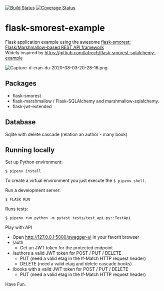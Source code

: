 [![Build Status](https://travis-ci.com/picsouds/flask-smorest-example-bookmanager.svg?branch=master)](https://travis-ci.com/picsouds/flask-smorest-example-bookmanager)
[![Coverage Status](https://coveralls.io/repos/github/picsouds/flask-smorest-example-bookmanager/badge.svg)](https://coveralls.io/github/picsouds/flask-smorest-example-bookmanager)

# flask-smorest-example

Flask application example using the awesome [flask-smorest: Flask/Marshmallow-based REST API framework](https://flask-smorest.readthedocs.io/en/latest/)    
Widely inspired by https://github.com/lafrech/flask-smorest-sqlalchemy-example

![Capture-d-cran-du-2020-08-03-20-28-16.png](https://i.postimg.cc/nrH1SHZP/Capture-d-cran-du-2020-08-03-20-28-16.png)

## Packages

* flask-smorest 
* flask-marshmallow / Flask-SQLAlchemy and marshmallow-sqlalchemy.
* flask-jwt-extended 

## Database

Sqlite with delete cascade (relation an author - many book)

## Running locally

Set up Python environment:

```shell
$ pipenv install
```

To create a virtual environment you just execute the `$ pipenv shell`.

Run a development server:

```shell
$ FLASK RUN
```

Runs tests:

```shell
$ pipenv run python -m pytest tests/test_api.py::TestApi
```

Play with API

* Open http://127.0.0.1:5000/swagger-ui in your favorit browser
* /auth 
   * Get un JWT token for the protected endpoint
* /authors a valid JWT token for POST / PUT / DELETE
   * PUT (need a valid etag in the If-Match HTTP request header)
   * DELETE (need a valid etag and delete cascade books)  
* /books with a valid JWT token for POST / PUT / DELETE
   * PUT (need a valid etag in the If-Match HTTP request header)

Have Fun.
